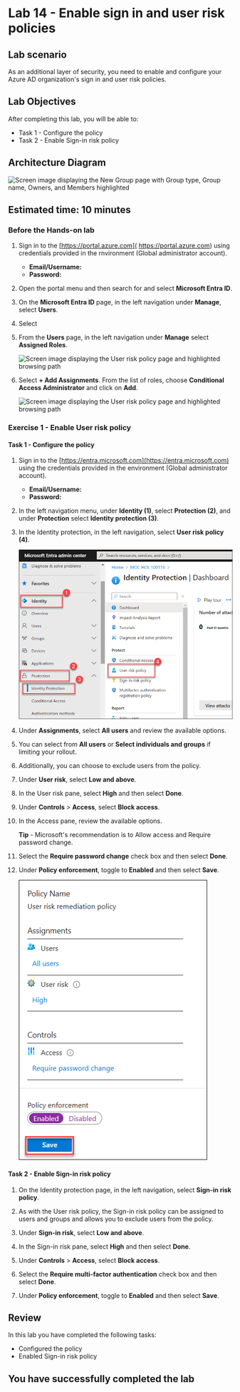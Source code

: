 # Lab 14 - Enable sign in and user risk policies

## Lab scenario

As an additional layer of security, you need to enable and configure your Azure AD organization's sign in and user risk policies.

## Lab Objectives

After completing this lab, you will be able to:
- Task 1 - Configure the policy
- Task 2 - Enable Sign-in risk policy

## Architecture Diagram

![Screen image displaying the New Group page with Group type, Group name, Owners, and Members highlighted](./media/arch14.png)

## Estimated time: 10 minutes

### Before the Hands-on lab

1. Sign in to the [https://portal.azure.com]( https://portal.azure.com) using credentials provided in the rnvironment (Global administrator account).

   - **Email/Username:** <inject key="AzureAdUserEmail"></inject>
   - **Password:** <inject key="AzureAdUserPassword"></inject>

2. Open the portal menu and then search for and select **Microsoft Entra ID**.

3. On the **Microsoft Entra ID** page, in the left navigation under **Manage**, select **Users**.

4. Select <inject key="AzureAdUserEmail"></inject> 

5. From the **Users** page, in the left navigation under **Manage** select **Assigned Roles**.

   ![Screen image displaying the User risk policy page and highlighted browsing path](./media/assigned-roles.png)

6. Select **+ Add Assignments**. From the list of roles, choose **Conditional Access Administrator** and click on **Add**.
 
   ![Screen image displaying the User risk policy page and highlighted browsing path](./media/assign2.png)

### Exercise 1 - Enable User risk policy

#### Task 1 - Configure the policy

1. Sign in to the [https://entra.microsoft.com](https://entra.microsoft.com) using the credentials provided in the environment (Global administrator account).

   - **Email/Username:** <inject key="AzureAdUserEmail"></inject>
   - **Password:** <inject key="AzureAdUserPassword"></inject>

2. In the left navigation menu, under **Identity (1)**, select **Protection (2)**, and under **Protection** select **Identity protection (3)**.

3. In the Identity protection, in the left navigation, select **User risk policy (4)**.

    ![Screen image displaying the User risk policy page and highlighted browsing path](./media/select-identity-protection.png)

4. Under **Assignments**, select **All users** and review the available options.

5. You can select from **All users** or **Select individuals and groups** if limiting your rollout.

6. Additionally, you can choose to exclude users from the policy.

7. Under **User risk**, select **Low and above**.

8. In the User risk pane, select **High** and then select **Done**.

9. Under **Controls** > **Access**, select **Block access**.

10. In the Access pane, review the available options.

    **Tip** - Microsoft's recommendation is to Allow access and Require password change.

11. Select the **Require password change** check box and then select **Done**.

12. Under **Policy enforcement**, toggle to  **Enabled** and then select **Save**.

    ![](./media/user-risk-policy.png)

#### Task 2 - Enable Sign-in risk policy

1. On the Identity protection page, in the left navigation, select **Sign-in risk policy**.

2. As with the User risk policy, the Sign-in risk policy can be assigned to users and groups and allows you to exclude users from the policy.

3. Under **Sign-in risk**, select **Low and above**.

4. In the Sign-in risk pane, select **High** and then select **Done**.

5. Under **Controls** > **Access**, select **Block access**.

6. Select the **Require multi-factor authentication** check box and then select **Done**.

7. Under **Policy enforcement**,  toggle to  **Enabled** and then select **Save**.

## Review

In this lab you have completed the following tasks:

- Configured the policy
- Enabled Sign-in risk policy

## You have successfully completed the lab
